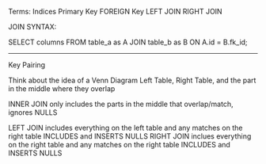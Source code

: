 Terms:
Indices
Primary Key 
FOREIGN Key
LEFT JOIN RIGHT JOIN


JOIN SYNTAX: 

SELECT columns
FROM table_a as A
JOIN table_b as B ON A.id = B.fk_id;

---
Key Pairing


Think about the idea of a Venn Diagram
Left Table, Right Table, and the part in the middle where they overlap

INNER JOIN only includes the parts in the middle that overlap/match, ignores NULLS

LEFT JOIN includes everything on the left table and any matches on the right table INCLUDES and INSERTS NULLS
RIGHT JOIN inclues everything on the right table and any matches on the right table INCLUDES and INSERTS NULLS





